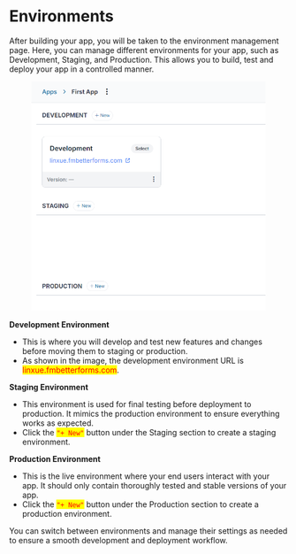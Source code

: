 # Environments

After building your app, you will be taken to the environment management page. Here, you can manage different environments for your app, such as Development, Staging, and Production. This allows you to build,  test and deploy your app in a controlled manner.

<figure><img src="../../../.gitbook/assets/image (1) (1).png" alt=""><figcaption></figcaption></figure>

**Development Environment**

* This is where you will develop and test new features and changes before moving them to staging or production.
* As shown in the image, the development environment URL is <mark style="color:red;">linxue.fmbetterforms.com</mark>.

**Staging Environment**

* This environment is used for final testing before deployment to production. It mimics the production environment to ensure everything works as expected.
* Click the <mark style="color:red;">`"+ New"`</mark> button under the Staging section to create a staging environment.

**Production Environment**

* This is the live environment where your end users interact with your app. It should only contain thoroughly tested and stable versions of your app.
* Click the <mark style="color:red;">`"+ New"`</mark> button under the Production section to create a production environment.

You can switch between environments and manage their settings as needed to ensure a smooth development and deployment workflow.
